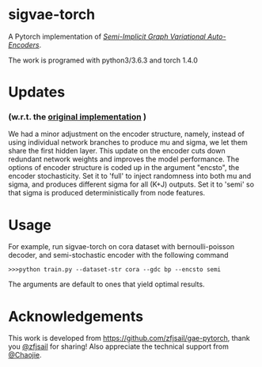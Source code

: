 # sigvae-torch
A Pytorch implementation of [*Semi-Implicit Graph Variational Auto-Encoders*](http://papers.nips.cc/paper/9255-semi-implicit-graph-variational-auto-encoders).

The work is programed with python3/3.6.3 and torch 1.4.0

# Updates 
### (w.r.t. the [original implementation](https://github.com/sigvae/SIGraphVAE) )
We had a minor adjustment on the encoder structure, namely, instead of using individual network branches to produce mu and sigma, we let them share the first hidden layer. This update on the encoder cuts down redundant network weights and improves the model performance. The options of encoder structure is coded up in the argument "encsto", the encoder stochasticity. Set it to 'full' to inject randomness into both mu and sigma, and produces different sigma for all (K+J) outputs. Set it to 'semi' so that sigma is produced deterministically from node features.  

# Usage
For example, run sigvae-torch on cora dataset with bernoulli-poisson decoder, and semi-stochastic encoder with the following command
```
>>>python train.py --dataset-str cora --gdc bp --encsto semi
```
The arguments are default to ones that yield optimal results.

# Acknowledgements
This work is developed from https://github.com/zfjsail/gae-pytorch, thank you [@zfjsail](https://github.com/zfjsail) for sharing!
Also appreciate the technical support from [@Chaojie](https://chaojiewang94.github.io/).
